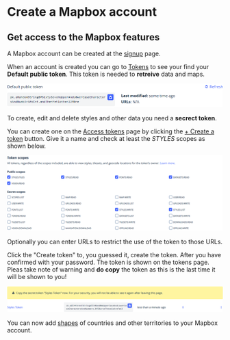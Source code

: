 # Create a Mapbox account

## Get access to the Mapbox features

A Mapbox account can be created at the [signup](https://account.mapbox.com/auth/signup/) page.

When an account is created
you can go to [Tokens](https://account.mapbox.com/access-tokens/)
to see your find your **Default public token**.
This token is needed to **retreive** data and maps.

![Public token](images/publictoken.png)

To create, edit and delete styles and other data you need a **secrect token**.

You can create one on the [Access tokens](https://account.mapbox.com/access-tokens/) page
by clicking the [+ Create a token](https://account.mapbox.com/access-tokens/create) button.
Give it a name and check at least the *STYLES* scopes as shown below.

![Token scopes](images/tokenscopes.png)

Optionally you can enter URLs to restrict the use of the token to those URLs.

Click the "Create token" to, you guessed it, create the token.
After you have confirmed with your password.
The token is shown on the tokens page.
Pleas take note of warning and **do copy** the token as this is the last time it will be shown to you!

![Secret token](images/secrettoken.png)

You can now add [shapes](shapefile.md) of countries and other territories
to your Mapbox account.
